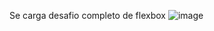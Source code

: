 Se carga desafio completo de flexbox
![image](https://github.com/user-attachments/assets/dbe9a6ce-61c9-4ac9-905b-097ec789a1e4)
